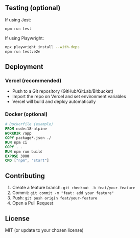 ## Testing (optional)

If using Jest:

```bash
npm run test
```

If using Playwright:

```bash
npx playwright install --with-deps
npm run test:e2e
```

## Deployment

### Vercel (recommended)

- Push to a Git repository (GitHub/GitLab/Bitbucket)
- Import the repo on Vercel and set environment variables
- Vercel will build and deploy automatically

### Docker (optional)

```dockerfile
# Dockerfile (example)
FROM node:18-alpine
WORKDIR /app
COPY package*.json ./
RUN npm ci
COPY . .
RUN npm run build
EXPOSE 3000
CMD ["npm", "start"]
```

## Contributing

1. Create a feature branch: `git checkout -b feat/your-feature`
2. Commit: `git commit -m "feat: add your feature"`
3. Push: `git push origin feat/your-feature`
4. Open a Pull Request

## License

MIT (or update to your chosen license)
